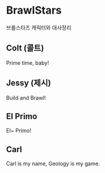 # BrawlStars
브롤스타즈 캐릭터와 대사정리


## Colt (콜트) ##

Prime time, baby!


## Jessy (제시) ##

Build and Brawl!


## El Primo ##

El~ Primo!


## Carl ##

Carl is my name, Geology is my game.
